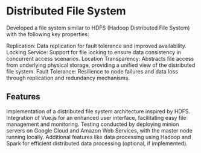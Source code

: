 # Distributed File System

Developed a file system similar to HDFS (Hadoop Distributed File System) with the following key properties:

Replication: Data replication for fault tolerance and improved availability.
Locking Service: Support for file locking to ensure data consistency in concurrent access scenarios.
Location Transparency: Abstracts file access from underlying physical storage, providing a unified view of the distributed file system.
Fault Tolerance: Resilience to node failures and data loss through replication and redundancy mechanisms.

## Features
Implementation of a distributed file system architecture inspired by HDFS.
Integration of Vue.js for an enhanced user interface, facilitating easy file management and monitoring.
Testing conducted by deploying minion servers on Google Cloud and Amazon Web Services, with the master node running locally.
Additional features like data processing using Hadoop and Spark for efficient distributed data processing (optional, if implemented).
